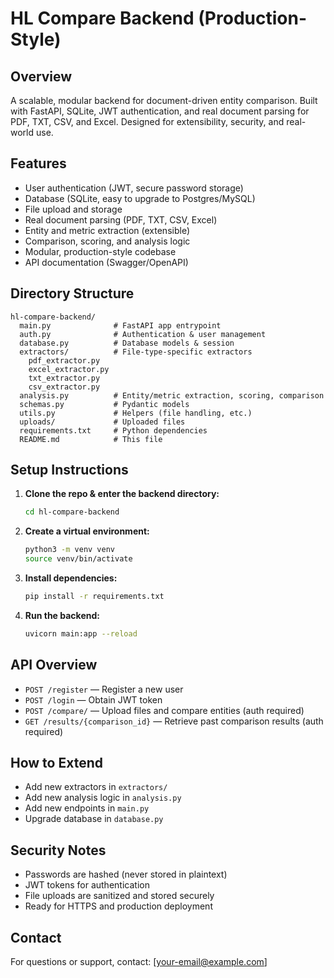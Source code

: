 # HL Compare Backend (Production-Style)

## Overview
A scalable, modular backend for document-driven entity comparison. Built with FastAPI, SQLite, JWT authentication, and real document parsing for PDF, TXT, CSV, and Excel. Designed for extensibility, security, and real-world use.

## Features
- User authentication (JWT, secure password storage)
- Database (SQLite, easy to upgrade to Postgres/MySQL)
- File upload and storage
- Real document parsing (PDF, TXT, CSV, Excel)
- Entity and metric extraction (extensible)
- Comparison, scoring, and analysis logic
- Modular, production-style codebase
- API documentation (Swagger/OpenAPI)

## Directory Structure
```
hl-compare-backend/
  main.py              # FastAPI app entrypoint
  auth.py              # Authentication & user management
  database.py          # Database models & session
  extractors/          # File-type-specific extractors
    pdf_extractor.py
    excel_extractor.py
    txt_extractor.py
    csv_extractor.py
  analysis.py          # Entity/metric extraction, scoring, comparison
  schemas.py           # Pydantic models
  utils.py             # Helpers (file handling, etc.)
  uploads/             # Uploaded files
  requirements.txt     # Python dependencies
  README.md            # This file
```

## Setup Instructions
1. **Clone the repo & enter the backend directory:**
   ```sh
   cd hl-compare-backend
   ```
2. **Create a virtual environment:**
   ```sh
   python3 -m venv venv
   source venv/bin/activate
   ```
3. **Install dependencies:**
   ```sh
   pip install -r requirements.txt
   ```
4. **Run the backend:**
   ```sh
   uvicorn main:app --reload
   ```

## API Overview
- `POST /register` — Register a new user
- `POST /login` — Obtain JWT token
- `POST /compare/` — Upload files and compare entities (auth required)
- `GET /results/{comparison_id}` — Retrieve past comparison results (auth required)

## How to Extend
- Add new extractors in `extractors/`
- Add new analysis logic in `analysis.py`
- Add new endpoints in `main.py`
- Upgrade database in `database.py`

## Security Notes
- Passwords are hashed (never stored in plaintext)
- JWT tokens for authentication
- File uploads are sanitized and stored securely
- Ready for HTTPS and production deployment

## Contact
For questions or support, contact: [your-email@example.com] 